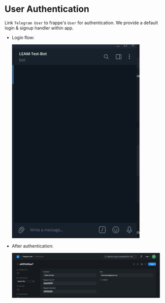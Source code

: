 # User Authentication
Link `Telegram User` to frappe's `User` for authentication. We provide a default login & signup handler within app.

- Login flow:  

  ![Login](./assets/user-login.gif)  


- After authentication:  

  ![Telegram User](./assets/telegram-user.png)